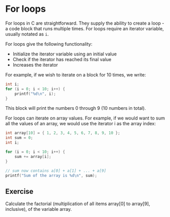 # For loops

For loops in C are straightforward. They supply the ability to create a loop - a code block that runs multiple times. For loops require an iterator variable, usually notated as `i`.

For loops give the following functionality:

- Initialize the iterator variable using an initial value
- Check if the iterator has reached its final value
- Increases the iterator

For example, if we wish to iterate on a block for 10 times, we write:

```c
int i;
for (i = 0; i < 10; i++) {
    printf("%d\n", i);
}
```

This block will print the numbers 0 through 9 (10 numbers in total).

For loops can iterate on array values. For example, if we would want to sum all the values of an array, we would use the iterator i as the array index:

```c
int array[10] = { 1, 2, 3, 4, 5, 6, 7, 8, 9, 10 };
int sum = 0;
int i;

for (i = 0; i < 10; i++) {
    sum += array[i];
}

// sum now contains a[0] + a[1] + ... + a[9]
printf("Sum of the array is %d\n", sum);
```

## Exercise

Calculate the factorial (multiplication of all items array[0] to array[9], inclusive), of the variable array.
